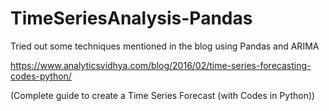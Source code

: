 # TimeSeriesAnalysis-Pandas
Tried out some techniques mentioned in the blog using Pandas and ARIMA

https://www.analyticsvidhya.com/blog/2016/02/time-series-forecasting-codes-python/

(Complete guide to create a Time Series Forecast (with Codes in Python))

